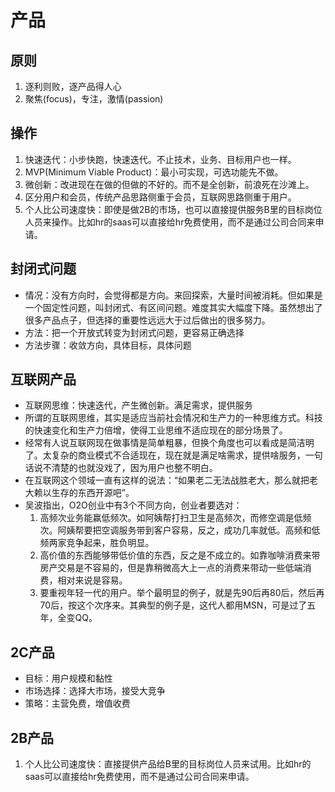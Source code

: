 # 产品
## 原则
1. 逐利则败，逐产品得人心
1. 聚焦(focus)，专注，激情(passion)

## 操作
1. 快速迭代：小步快跑，快速迭代。不止技术，业务、目标用户也一样。
1. MVP(Minimum Viable Product)：最小可实现，可选功能先不做。
1. 微创新：改进现在在做的但做的不好的。而不是全创新，前浪死在沙滩上。
1. 区分用户和会员，传统产品思路侧重于会员，互联网思路侧重于用户。
1. 个人比公司速度快：即使是做2B的市场，也可以直接提供服务B里的目标岗位人员来操作。比如hr的saas可以直接给hr免费使用，而不是通过公司合同来申请。

## 封闭式问题
* 情况：没有方向时，会觉得都是方向。来回探索，大量时间被消耗。但如果是一个固定性问题，叫封闭式、有区间问题。难度其实大幅度下降。虽然想出了很多产品点子，但选择的重要性远远大于过后做出的很多努力。
* 方法：把一个开放式转变为封闭式问题，更容易正确选择
* 方法步骤：收敛方向，具体目标，具体问题

## 互联网产品
* 互联网思维：快速迭代，产生微创新。满足需求，提供服务
* 所谓的互联网思维，其实是适应当前社会情况和生产力的一种思维方式。科技的快速变化和生产力倍增，使得工业思维不适应现在的部分场景了。
* 经常有人说互联网现在做事情是简单粗暴，但换个角度也可以看成是简洁明了。太复杂的商业模式不合适现在，现在就是满足啥需求，提供啥服务，一句话说不清楚的也就没戏了，因为用户也整不明白。
* 在互联网这个领域一直有这样的说法：“如果老二无法战胜老大，那么就把老大赖以生存的东西开源吧”。
* 吴波指出，O2O创业中有3个不同方向，创业者要选对：
  1. 高频次业务能赢低频次。如阿姨帮打扫卫生是高频次，而修空调是低频次。阿姨帮要把空调服务带到客户容易，反之，成功几率就低。高频和低频两家竞争起来，胜负明显。
  1. 高价值的东西能够带低价值的东西，反之是不成立的。如靠咖啡消费来带房产交易是不容易的，但是靠稍微高大上一点的消费来带动一些低端消费，相对来说是容易。
  1. 要重视年轻一代的用户。举个最明显的例子，就是先90后再80后，然后再70后，按这个次序来。其典型的例子是，这代人都用MSN，可是过了五年，全变QQ。

## 2C产品
* 目标：用户规模和黏性
* 市场选择：选择大市场，接受大竞争
* 策略：主营免费，增值收费

## 2B产品
1. 个人比公司速度快：直接提供产品给B里的目标岗位人员来试用。比如hr的saas可以直接给hr免费使用，而不是通过公司合同来申请。
